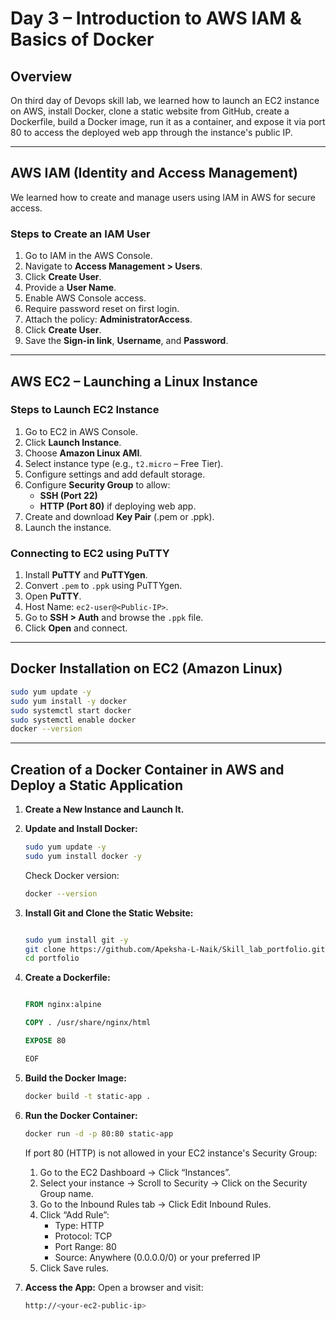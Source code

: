 # Day 3 – Introduction to AWS IAM & Basics of Docker

## Overview

On third day of Devops skill lab, we learned how to launch an EC2 instance on AWS, install Docker, clone a static website from GitHub, create a Dockerfile, build a Docker image, run it as a container, and expose it via port 80 to access the deployed web app through the instance's public IP.


---


## AWS IAM (Identity and Access Management)

We learned how to create and manage users using IAM in AWS for secure access.

### Steps to Create an IAM User

1. Go to IAM in the AWS Console.
2. Navigate to **Access Management > Users**.
3. Click **Create User**.
4. Provide a **User Name**.
5. Enable AWS Console access.
6. Require password reset on first login.
7. Attach the policy: **AdministratorAccess**.
8. Click **Create User**.
9. Save the **Sign-in link**, **Username**, and **Password**.

---

## AWS EC2 – Launching a Linux Instance

### Steps to Launch EC2 Instance

1. Go to EC2 in AWS Console.
2. Click **Launch Instance**.
3. Choose **Amazon Linux AMI**.
4. Select instance type (e.g., `t2.micro` – Free Tier).
5. Configure settings and add default storage.
6. Configure **Security Group** to allow:
   - **SSH (Port 22)**
   - **HTTP (Port 80)** if deploying web app.
7. Create and download **Key Pair** (.pem or .ppk).
8. Launch the instance.

### Connecting to EC2 using PuTTY

1. Install **PuTTY** and **PuTTYgen**.
2. Convert `.pem` to `.ppk` using PuTTYgen.
3. Open **PuTTY**.
4. Host Name: `ec2-user@<Public-IP>`.
5. Go to **SSH > Auth** and browse the `.ppk` file.
6. Click **Open** and connect.

---

## Docker Installation on EC2 (Amazon Linux)

```bash
sudo yum update -y
sudo yum install -y docker
sudo systemctl start docker
sudo systemctl enable docker
docker --version
```

---

## Creation of a Docker Container in AWS and Deploy a Static Application

1. **Create a New Instance and Launch It.**

2. **Update and Install Docker:**

    ```bash
    sudo yum update -y
    sudo yum install docker -y
    ```

    Check Docker version:

    ```bash
    docker --version
    ```

3. **Install Git and Clone the Static Website:**

    ```bash

    sudo yum install git -y
    git clone https://github.com/Apeksha-L-Naik/Skill_lab_portfolio.git
    cd portfolio
    ```

4. **Create a Dockerfile:**

    ```dockerfile

    FROM nginx:alpine

    COPY . /usr/share/nginx/html

    EXPOSE 80

    EOF
    ```

5. **Build the Docker Image:**

    ```bash
    docker build -t static-app .
    ```

6. **Run the Docker Container:**

    ```bash
    docker run -d -p 80:80 static-app
    ```

    If port 80 (HTTP) is not allowed in your EC2 instance's Security Group:

    1. Go to the EC2 Dashboard → Click “Instances”.
    2. Select your instance → Scroll to Security → Click on the Security Group name.
    3. Go to the Inbound Rules tab → Click Edit Inbound Rules.
    4. Click “Add Rule”:
        - Type: HTTP
        - Protocol: TCP
        - Port Range: 80
        - Source: Anywhere (0.0.0.0/0) or your preferred IP
    5. Click Save rules.

7. **Access the App:**
    Open a browser and visit:

    ```bash
    http://<your-ec2-public-ip>
    ```
